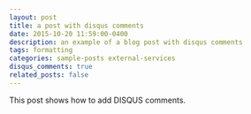 ```yaml
---
layout: post
title: a post with disqus comments
date: 2015-10-20 11:59:00-0400
description: an example of a blog post with disqus comments
tags: formatting
categories: sample-posts external-services
disqus_comments: true
related_posts: false
---
```


This post shows how to add DISQUS comments.
